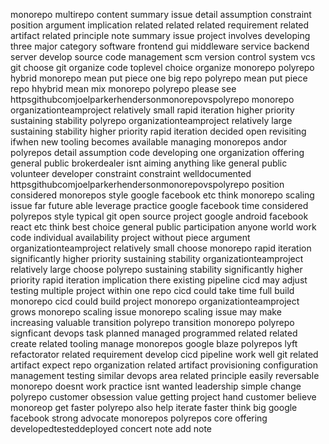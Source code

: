 monorepo multirepo content summary issue detail assumption constraint position argument implication related related related requirement related artifact related principle note summary issue project involves developing three major category software frontend gui middleware service backend server develop source code management scm version control system vcs git choose git organize code toplevel choice organize monorepo polyrepo hybrid monorepo mean put piece one big repo polyrepo mean put piece repo hhybrid mean mix monorepo polyrepo please see httpsgithubcomjoelparkerhendersonmonorepovspolyrepo monorepo organizationteamproject relatively small rapid iteration higher priority sustaining stability polyrepo organizationteamproject relatively large sustaining stability higher priority rapid iteration decided open revisiting ifwhen new tooling becomes available managing monorepos andor polyrepos detail assumption code developing one organization offering general public brokerdealer isnt aiming anything like general public volunteer developer constraint constraint welldocumented httpsgithubcomjoelparkerhendersonmonorepovspolyrepo position considered monorepos style google facebook etc think monorepo scaling issue far future able leverage practice google facebook time considered polyrepos style typical git open source project google android facebook react etc think best choice general public participation anyone world work code individual availability project without piece argument organizationteamproject relatively small choose monorepo rapid iteration significantly higher priority sustaining stability organizationteamproject relatively large choose polyrepo sustaining stability significantly higher priority rapid iteration implication there existing pipeline cicd may adjust testing multiple project within one repo cicd could take time full build monorepo cicd could build project monorepo organizationteamproject grows monorepo scaling issue monorepo scaling issue may make increasing valuable transition polyrepo transition monorepo polyrepo signficant devops task planned managed programmed related related create related tooling manage monorepos google blaze polyrepos lyft refactorator related requirement develop cicd pipeline work well git related artifact expect repo organization related artifact provisioning configuration management testing similar devops area related principle easily reversable monorepo doesnt work practice isnt wanted leadership simple change polyrepo customer obsession value getting project hand customer believe monoreop get faster polyrepo also help iterate faster think big google facebook strong advocate monorepos polyrepos core offering developedtesteddeployed concert note add note